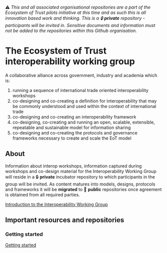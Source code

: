 ⚠️ *This and all associated organisational repositories are a part of the Ecosystem of Trust pilots initiative at this time and as such this is all innovation based work and thinking. This is a 🔒 **private** repository - participants will be invited in. Sensitive documents and information must not be added to the repositories within this Github organisation.*

# The Ecosystem of Trust interoperability working group

A collaborative alliance across government, industry and academia which is:

1. running a sequence of international trade oriented interoperability workshops
2. co-designing and co-creating a definition for interoperability that may be commonly understood and used within the context of international trade
3. co-designing and co-creating an interoperability framework
4. co-designing, co-creating and running an open, scalable, extensible, repeatable and sustainable model for information sharing
5. co-designing and co-creating the protocols and governance frameworks necessary to create and scale the EoT model

## About

Information about interop workshops, information captured during workshops and co-design material for the Interoperability Working Group will reside in a 🔒 **private** incubator repository to which participants in the group will be invited. As content matures into models, designs, protocols and frameworks it will be **migrated** to 📢 **public** repositories once agreement is obtained from all required parties.

[Introduction to the Interoperability Working Group](https://github.com/ecosystem-of-trust-interoperability/interoperability-working-group)

## Important resources and repositories

### Getting started

[Getting started](https://github.com/ecosystem-of-trust-interoperability/interoperability-working-group/blob/main/getting-started.md)


